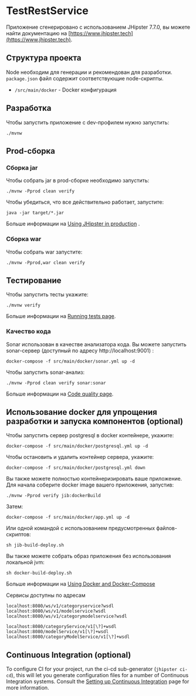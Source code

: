 # TestRestService

Приложение сгенерировано с использованием JHipster 7.7.0, 
вы можете найти документацию на [https://www.jhipster.tech](https://www.jhipster.tech).

## Структура проекта

Node необходим для генерации и рекомендован для разработки. 
`package.json` файл содержит соответствующие node-скрипты.

- `/src/main/docker` - Docker конфигурация

## Разработка

Чтобы запустить приложение с dev-профилем нужно запустить:

```
./mvnw
```

## Prod-сборка

### Сборка jar

Чтобы собрать jar в prod-сборке необходимо запустить:

```
./mvnw -Pprod clean verify
```

Чтобы убедиться, что все действительно работает, запустите:

```
java -jar target/*.jar
```

Больше информации на [Using JHipster in production][] .

### Сборка war

Чтобы собрать war запустите:

```
./mvnw -Pprod,war clean verify
```

## Тестирование

Чтобы запустить тесты укажите:

```
./mvnw verify
```

Больше информации на [Running tests page][].

### Качество кода

Sonar использован в качестве анализатора кода. Вы можете запустить sonar-сервер
(доступный по адресу http://localhost:9001) :

```
docker-compose -f src/main/docker/sonar.yml up -d
```
Чтобы запустить sonar-анализ:

```
./mvnw -Pprod clean verify sonar:sonar
```

Больше информации на [Code quality page][].

## Использование docker для упрощения разработки и запуска компонентов (optional)


Чтобы запустить сервер postgresql в docker контейнере, укажите:

```
docker-compose -f src/main/docker/postgresql.yml up -d
```

Чтобы остановить и удалить контейнер сервера, укажите:

```
docker-compose -f src/main/docker/postgresql.yml down
```

Вы также можете полностью контейнеризировать ваше приложение.
Для начала соберите docker image вашего приложения, запустив:

```
./mvnw -Pprod verify jib:dockerBuild
```

Затем:

```
docker-compose -f src/main/docker/app.yml up -d
```

Или одной командой с использованием предусмотренных файлов-скриптов:
```
sh jib-build-deploy.sh
```

Вы также можете собрать образ приложения без использования локальной jvm:

```
sh docker-build-deploy.sh
```

Больше информации на [Using Docker and Docker-Compose][]

Сервисы доступны по адресам

```
localhost:8080/ws/v1/categoryservice?wsdl
localhost:8080/ws/v1/modelservice?wsdl
localhost:8080/ws/v1/categorymodelservice?wsdl

localhost:8080/categoryService/v1[\?]+wsdl
localhost:8080/modelService/v1[\?]+wsdl
localhost:8080/categoryModelService/v1[\?]+wsdl
```

## Continuous Integration (optional)

To configure CI for your project, run the ci-cd sub-generator (`jhipster ci-cd`), this will let you generate configuration files for a number of Continuous Integration systems. Consult the [Setting up Continuous Integration][] page for more information.

[jhipster homepage and latest documentation]: https://www.jhipster.tech
[jhipster 7.7.0 archive]: https://www.jhipster.tech
[doing microservices with jhipster]: https://www.jhipster.tech/microservices-architecture/
[using jhipster in development]: https://www.jhipster.tech/development/
[using docker and docker-compose]: https://www.jhipster.tech/docker-compose
[using jhipster in production]: https://www.jhipster.tech/production/
[running tests page]: https://www.jhipster.tech/running-tests/
[code quality page]: https://www.jhipster.tech/code-quality/
[setting up continuous integration]: https://www.jhipster.tech/setting-up-ci/
[node.js]: https://nodejs.org/
[npm]: https://www.npmjs.com/

